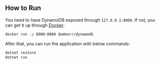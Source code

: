 ## How to Run

You need to have DynamoDB exposed through `127.0.0.1:8000`. If not, you can get it up through [Docker](https://www.docker.com/):

```bash
docker run -p 8000:8000 dwmkerr/dynamodb
```

After that, you can run the application with below commands:

```bash
dotnet restore
dotnet run
```